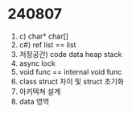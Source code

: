 # 240807
1. c)  char* char[]
2. c#) ref list == list
3. 저장공간) code data heap stack
4. async lock
5. void func == internal void func
6. class struct 차이 및 struct 초기화
7. 아키텍쳐 설계
8. data 영역 
